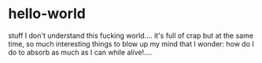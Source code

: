 # hello-world
stuff
I don't understand this fucking world.... it's full of crap but at the same time, so much interesting things to blow up my mind that I wonder:  how do I do to absorb as much as I can while alive!....
